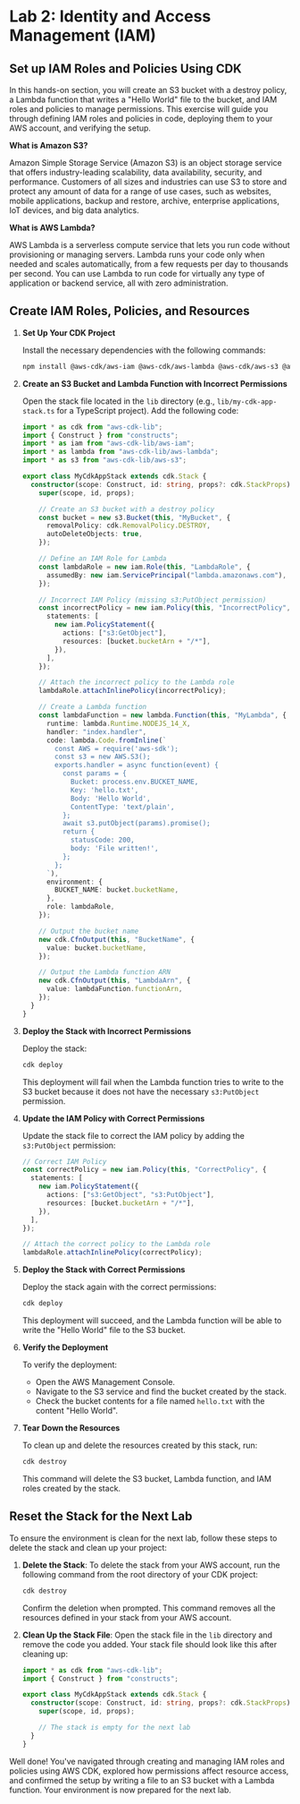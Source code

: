 # Lab 2: Identity and Access Management (IAM)

## Set up IAM Roles and Policies Using CDK

In this hands-on section, you will create an S3 bucket with a destroy policy, a Lambda function that writes a "Hello World" file to the bucket, and IAM roles and policies to manage permissions. This exercise will guide you through defining IAM roles and policies in code, deploying them to your AWS account, and verifying the setup.

**What is Amazon S3?**

Amazon Simple Storage Service (Amazon S3) is an object storage service that offers industry-leading scalability, data availability, security, and performance. Customers of all sizes and industries can use S3 to store and protect any amount of data for a range of use cases, such as websites, mobile applications, backup and restore, archive, enterprise applications, IoT devices, and big data analytics.

**What is AWS Lambda?**

AWS Lambda is a serverless compute service that lets you run code without provisioning or managing servers. Lambda runs your code only when needed and scales automatically, from a few requests per day to thousands per second. You can use Lambda to run code for virtually any type of application or backend service, all with zero administration.

## Create IAM Roles, Policies, and Resources

1. **Set Up Your CDK Project**

   Install the necessary dependencies with the following commands:

   ```bash
   npm install @aws-cdk/aws-iam @aws-cdk/aws-lambda @aws-cdk/aws-s3 @aws-cdk/aws-s3-deployment
   ```

2. **Create an S3 Bucket and Lambda Function with Incorrect Permissions**

   Open the stack file located in the `lib` directory (e.g., `lib/my-cdk-app-stack.ts` for a TypeScript project). Add the following code:

   ```typescript
   import * as cdk from "aws-cdk-lib";
   import { Construct } from "constructs";
   import * as iam from "aws-cdk-lib/aws-iam";
   import * as lambda from "aws-cdk-lib/aws-lambda";
   import * as s3 from "aws-cdk-lib/aws-s3";

   export class MyCdkAppStack extends cdk.Stack {
     constructor(scope: Construct, id: string, props?: cdk.StackProps) {
       super(scope, id, props);

       // Create an S3 bucket with a destroy policy
       const bucket = new s3.Bucket(this, "MyBucket", {
         removalPolicy: cdk.RemovalPolicy.DESTROY,
         autoDeleteObjects: true,
       });

       // Define an IAM Role for Lambda
       const lambdaRole = new iam.Role(this, "LambdaRole", {
         assumedBy: new iam.ServicePrincipal("lambda.amazonaws.com"),
       });

       // Incorrect IAM Policy (missing s3:PutObject permission)
       const incorrectPolicy = new iam.Policy(this, "IncorrectPolicy", {
         statements: [
           new iam.PolicyStatement({
             actions: ["s3:GetObject"],
             resources: [bucket.bucketArn + "/*"],
           }),
         ],
       });

       // Attach the incorrect policy to the Lambda role
       lambdaRole.attachInlinePolicy(incorrectPolicy);

       // Create a Lambda function
       const lambdaFunction = new lambda.Function(this, "MyLambda", {
         runtime: lambda.Runtime.NODEJS_14_X,
         handler: "index.handler",
         code: lambda.Code.fromInline(`
           const AWS = require('aws-sdk');
           const s3 = new AWS.S3();
           exports.handler = async function(event) {
             const params = {
               Bucket: process.env.BUCKET_NAME,
               Key: 'hello.txt',
               Body: 'Hello World',
               ContentType: 'text/plain',
             };
             await s3.putObject(params).promise();
             return {
               statusCode: 200,
               body: 'File written!',
             };
           };
         `),
         environment: {
           BUCKET_NAME: bucket.bucketName,
         },
         role: lambdaRole,
       });

       // Output the bucket name
       new cdk.CfnOutput(this, "BucketName", {
         value: bucket.bucketName,
       });

       // Output the Lambda function ARN
       new cdk.CfnOutput(this, "LambdaArn", {
         value: lambdaFunction.functionArn,
       });
     }
   }
   ```

3. **Deploy the Stack with Incorrect Permissions**

   Deploy the stack:

   ```bash
   cdk deploy
   ```

   This deployment will fail when the Lambda function tries to write to the S3 bucket because it does not have the necessary `s3:PutObject` permission.

4. **Update the IAM Policy with Correct Permissions**

   Update the stack file to correct the IAM policy by adding the `s3:PutObject` permission:

   ```typescript
   // Correct IAM Policy
   const correctPolicy = new iam.Policy(this, "CorrectPolicy", {
     statements: [
       new iam.PolicyStatement({
         actions: ["s3:GetObject", "s3:PutObject"],
         resources: [bucket.bucketArn + "/*"],
       }),
     ],
   });

   // Attach the correct policy to the Lambda role
   lambdaRole.attachInlinePolicy(correctPolicy);
   ```

5. **Deploy the Stack with Correct Permissions**

   Deploy the stack again with the correct permissions:

   ```bash
   cdk deploy
   ```

   This deployment will succeed, and the Lambda function will be able to write the "Hello World" file to the S3 bucket.

6. **Verify the Deployment**

   To verify the deployment:

   - Open the AWS Management Console.
   - Navigate to the S3 service and find the bucket created by the stack.
   - Check the bucket contents for a file named `hello.txt` with the content "Hello World".

7. **Tear Down the Resources**

   To clean up and delete the resources created by this stack, run:

   ```bash
   cdk destroy
   ```

   This command will delete the S3 bucket, Lambda function, and IAM roles created by the stack.

## Reset the Stack for the Next Lab

To ensure the environment is clean for the next lab, follow these steps to delete the stack and clean up your project:

1. **Delete the Stack**:
   To delete the stack from your AWS account, run the following command from the root directory of your CDK project:

   ```bash
   cdk destroy
   ```

   Confirm the deletion when prompted. This command removes all the resources defined in your stack from your AWS account.

2. **Clean Up the Stack File**:
   Open the stack file in the `lib` directory and remove the code you added. Your stack file should look like this after cleaning up:

   ```typescript
   import * as cdk from "aws-cdk-lib";
   import { Construct } from "constructs";

   export class MyCdkAppStack extends cdk.Stack {
     constructor(scope: Construct, id: string, props?: cdk.StackProps) {
       super(scope, id, props);

       // The stack is empty for the next lab
     }
   }
   ```

Well done! You've navigated through creating and managing IAM roles and policies using AWS CDK, explored how permissions affect resource access, and confirmed the setup by writing a file to an S3 bucket with a Lambda function. Your environment is now prepared for the next lab.
